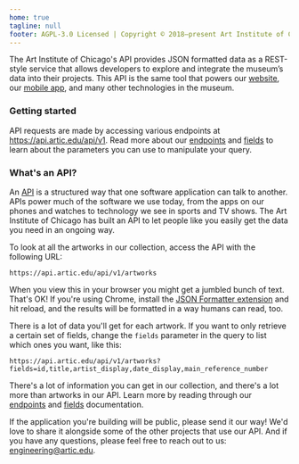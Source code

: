```yaml
---
home: true
tagline: null
footer: AGPL-3.0 Licensed | Copyright © 2018–present Art Institute of Chicago
---
```


The Art Institute of Chicago's API provides JSON formatted data as a REST-style service that allows developers to explore and integrate the museum’s data into their projects. This API is the same tool that powers our [website](https://www.artic.edu/), our [mobile app](https://www.artic.edu/visit/explore-on-your-own/mobile-app-audio-tours), and many other technologies in the museum.

### Getting started

API requests are made by accessing various endpoints at https://api.artic.edu/api/v1. Read more about our [endpoints](/endpoints) and [fields](/fields) to learn about the parameters you can use to manipulate your query.

### What's an API?

An [API](https://www.youtube.com/watch?v=81ygVYCupdo) is a structured way that one software application can talk to another. APIs power much of the software we use today, from the apps on our phones and watches to technology we see in sports and TV shows. The Art Institute of Chicago has built an API to let people like you easily get the data you need in an ongoing way.

To look at all the artworks in our collection, access the API with the following URL:

```
https://api.artic.edu/api/v1/artworks
```

When you view this in your browser you might get a jumbled bunch of text. That's OK! If you're using Chrome, install the [JSON Formatter extension](https://chrome.google.com/webstore/detail/json-formatter/bcjindcccaagfpapjjmafapmmgkkhgoa) and hit reload, and the results will be formatted in a way humans can read, too.

There is a lot of data you'll get for each artwork. If you want to only retrieve a certain set of fields, change the `fields` parameter in the query to list which ones you want, like this:

```
https://api.artic.edu/api/v1/artworks?fields=id,title,artist_display,date_display,main_reference_number
```

There's a lot of information you can get in our collection, and there's a lot more than artworks in our API. Learn more by reading through our [endpoints](/endpoints) and [fields](/fields) documentation.

If the application you're building will be public, please send it our way! We'd love to share it alongside some of the other projects that use our API. And if you have any questions, please feel free to reach out to us: engineering@artic.edu.